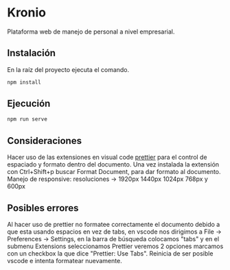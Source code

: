 # Kronio

Plataforma web de manejo de personal a nivel empresarial.

## Instalación

En la raíz del proyecto ejecuta el comando.

```bash
npm install
```

## Ejecución

```bash
npm run serve
```

## Consideraciones
Hacer uso de las extensiones en visual code [prettier](https://prettier.io/) para el control de espaciado y formato dentro del documento.
Una vez instalada la extensión con Ctrl+Shift+p buscar Format Document, para dar formato al documento.
Manejo de responsive: resoluciones -> 1920px 1440px 1024px 768px y 600px

## Posibles errores
Al hacer uso de prettier no formatee correctamente el documento debido a que esta usando espacios en vez de tabs, en vscode nos dirigimos a File -> Preferences -> Settings, en la barra de búsqueda colocamos "tabs" y en el submenu Extensions seleccionamos Prettier veremos 2 opciones marcamos con un checkbox la que dice "Prettier: Use Tabs". Reinicia de ser posible vscode e intenta formatear nuevamente.